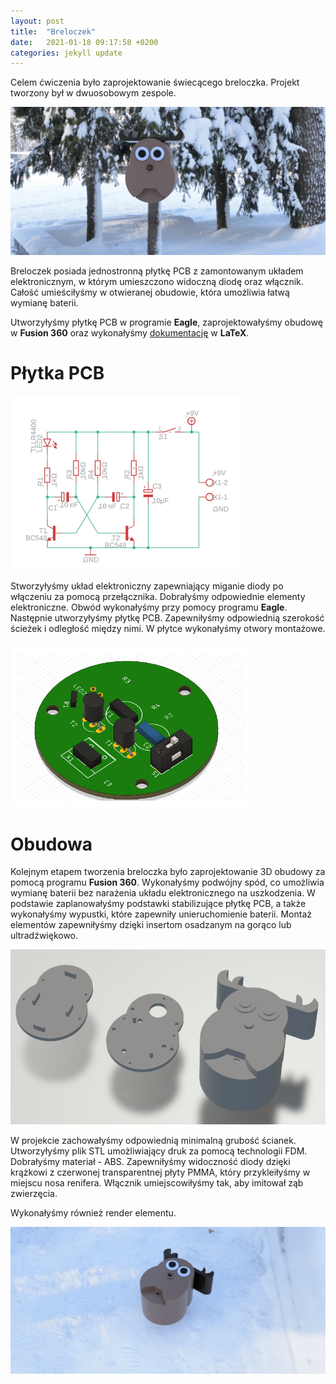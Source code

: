 ```yaml
---
layout: post
title:  "Breloczek"
date:   2021-01-18 09:17:58 +0200
categories: jekyll update
---
```


Celem ćwiczenia było zaprojektowanie świecącego breloczka. Projekt tworzony był w dwuosobowym zespole. 

![Render breloczka](/images/breloczek_render.png)

Breloczek posiada jednostronną płytkę PCB z zamontowanym układem elektronicznym, w którym umieszczono widoczną diodę oraz włącznik. Całość umieściłyśmy w otwieranej obudowie, która umożliwia łatwą wymianę baterii.

Utworzyłyśmy płytkę PCB w programie **Eagle**, zaprojektowałyśmy obudowę w **Fusion 360** oraz wykonałyśmy [dokumentację](/images/Breloczek_Pamula_Mierzejewska.pdf) w **LaTeX**.

# Płytka PCB

![Układ elektroniczny](/images/breloczek_uklad.png)

Stworzyłyśmy układ elektroniczny zapewniający miganie diody po włączeniu za pomocą przełącznika. Dobrałyśmy odpowiednie elementy elektroniczne. Obwód wykonałyśmy przy pomocy programu **Eagle**.  Następnie utworzyłyśmy płytkę PCB. Zapewniłyśmy odpowiednią szerokość ścieżek i odległość między nimi. W płytce wykonałyśmy otwory montażowe.

![Płytka PCB](/images/breloczek_PCB.png)

# Obudowa
Kolejnym etapem tworzenia breloczka było zaprojektowanie 3D obudowy za pomocą programu **Fusion 360**. Wykonałyśmy podwójny spód, co umożliwia wymianę baterii bez narażenia układu elektronicznego na uszkodzenia. W podstawie zaplanowałyśmy podstawki stabilizujące płytkę PCB, a także wykonałyśmy wypustki, które zapewniły unieruchomienie baterii. Montaż elementów zapewniłyśmy dzięki insertom osadzanym na gorąco lub ultradźwiękowo.

![Widok STL](/images/breloczek_stl.png)

W projekcie zachowałyśmy odpowiednią minimalną grubość ścianek. Utworzyłyśmy plik STL umożliwiający druk za pomocą technologii FDM. Dobrałyśmy materiał - ABS. Zapewniłyśmy widoczność diody dzięki krążkowi z czerwonej transparentnej płyty PMMA, który przykleiłyśmy w miejscu nosa renifera. Włącznik umiejscowiłyśmy tak, aby imitował ząb zwierzęcia.

Wykonałyśmy również render elementu.

![Render breloczka](/images/breloczek_render_2.png)
